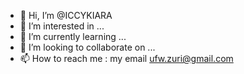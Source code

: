 - 👋 Hi, I’m @ICCYKIARA
- 👀 I’m interested in ...
- 🌱 I’m currently learning ...
- 💞️ I’m looking to collaborate on ...
- 📫 How to reach me : my email ufw.zuri@gmail.com 

<!---
ICCYKIARA/ICCYKIARA is a ✨ special ✨ repository because its `README.md` (this file) appears on your GitHub profile.
You can click the Preview link to take a look at your changes.
--->

